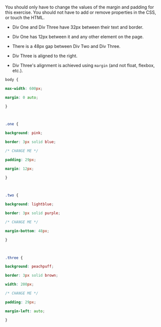 You should only have to change the values of the margin and padding for this exercise. You should not have to add or remove properties in the CSS, or touch the HTML.

- Div One and Div Three have 32px between their text and border.

- Div One has 12px between it and any other element on the page.

- There is a 48px gap between Div Two and Div Three.

- Div Three is aligned to the right.

- Div Three's alignment is achieved using `margin` (and not float, flexbox, etc.).
```css
body {

max-width: 600px;

margin: 0 auto;

}

  

.one {

background: pink;

border: 3px solid blue;

/* CHANGE ME */

padding: 29px;

margin: 12px;

}

  

.two {

background: lightblue;

border: 3px solid purple;

/* CHANGE ME */

margin-bottom: 48px;

}

  

.three {

background: peachpuff;

border: 3px solid brown;

width: 200px;

/* CHANGE ME */

padding: 29px;

margin-left: auto;

}
```
